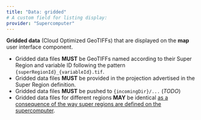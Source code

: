 ```yaml
---
title: "Data: gridded" 
# A custom field for listing display:
provider: "Supercomputer"
---
```


**Gridded data** (Cloud Optimized GeoTIFFs) that are displayed on the **map** user
interface component.

* Gridded data files **MUST** be GeoTIFFs named according to their Super Region and
  variable ID following the pattern `{superRegionId}_{variableId}.tif`.
* Gridded data files **MUST** be provided in the projection advertised in the Super
  Region definition.
* Gridded data files **MUST** be pushed to `{incomingDir}/...` (_TODO_)
* Gridded data files for different regions **MAY** be identical
  [as a consequence of the way super regions are defined on the supercomputer](https://github.com/nsidc/snow-today-webapp-server/pull/46#discussion_r1440797295).
